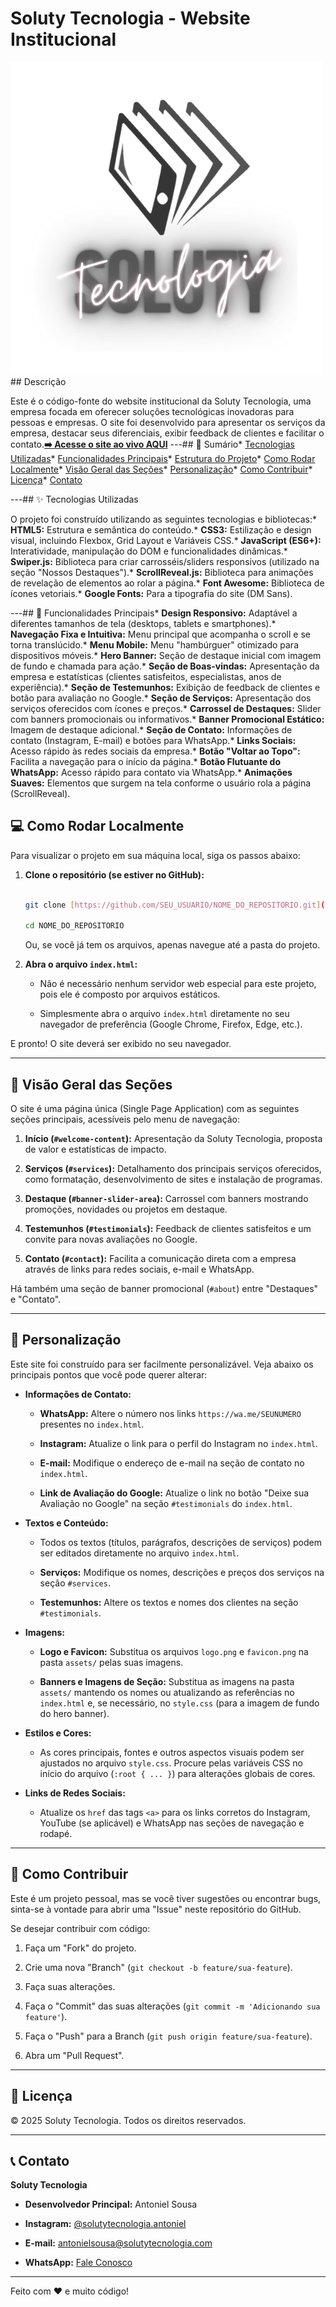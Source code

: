 # Soluty Tecnologia - Website Institucional

![Soluty Tecnologia Logo](./assets/logo.png) ## Descrição

Este é o código-fonte do website institucional da Soluty Tecnologia, uma empresa focada em oferecer soluções tecnológicas inovadoras para pessoas e empresas. O site foi desenvolvido para apresentar os serviços da empresa, destacar seus diferenciais, exibir feedback de clientes e facilitar o contato.**[➡️ Acesse o site ao vivo AQUI](URL_DO_SEU_SITE_NO_GITHUB_PAGES_OU_OUTRA_HOSPEDAGEM)** ---## 🚩 Sumário* [Tecnologias Utilizadas](#-tecnologias-utilizadas)* [Funcionalidades Principais](#-funcionalidades-principais)* [Estrutura do Projeto](#-estrutura-do-projeto)* [Como Rodar Localmente](#-como-rodar-localmente)* [Visão Geral das Seções](#-visão-geral-das-seções)* [Personalização](#-personalização)* [Como Contribuir](#-como-contribuir)* [Licença](#-licença)* [Contato](#-contato)

---## ✨ Tecnologias Utilizadas

O projeto foi construído utilizando as seguintes tecnologias e bibliotecas:* **HTML5:** Estrutura e semântica do conteúdo.* **CSS3:** Estilização e design visual, incluindo Flexbox, Grid Layout e Variáveis CSS.* **JavaScript (ES6+):** Interatividade, manipulação do DOM e funcionalidades dinâmicas.* **Swiper.js:** Biblioteca para criar carrosséis/sliders responsivos (utilizado na seção "Nossos Destaques").* **ScrollReveal.js:** Biblioteca para animações de revelação de elementos ao rolar a página.* **Font Awesome:** Biblioteca de ícones vetoriais.* **Google Fonts:** Para a tipografia do site (DM Sans).

---## 🚀 Funcionalidades Principais* **Design Responsivo:** Adaptável a diferentes tamanhos de tela (desktops, tablets e smartphones).* **Navegação Fixa e Intuitiva:** Menu principal que acompanha o scroll e se torna translúcido.* **Menu Mobile:** Menu "hambúrguer" otimizado para dispositivos móveis.* **Hero Banner:** Seção de destaque inicial com imagem de fundo e chamada para ação.* **Seção de Boas-vindas:** Apresentação da empresa e estatísticas (clientes satisfeitos, especialistas, anos de experiência).* **Seção de Testemunhos:** Exibição de feedback de clientes e botão para avaliação no Google.* **Seção de Serviços:** Apresentação dos serviços oferecidos com ícones e preços.* **Carrossel de Destaques:** Slider com banners promocionais ou informativos.* **Banner Promocional Estático:** Imagem de destaque adicional.* **Seção de Contato:** Informações de contato (Instagram, E-mail) e botões para WhatsApp.* **Links Sociais:** Acesso rápido às redes sociais da empresa.* **Botão "Voltar ao Topo":** Facilita a navegação para o início da página.* **Botão Flutuante do WhatsApp:** Acesso rápido para contato via WhatsApp.* **Animações Suaves:** Elementos que surgem na tela conforme o usuário rola a página (ScrollReveal).


## 💻 Como Rodar Localmente

Para visualizar o projeto em sua máquina local, siga os passos abaixo:

1.  **Clone o repositório (se estiver no GitHub):**

    ```bash

    git clone [https://github.com/SEU_USUARIO/NOME_DO_REPOSITORIO.git](https://github.com/SEU_USUARIO/NOME_DO_REPOSITORIO.git)

    cd NOME_DO_REPOSITORIO

    ```

    Ou, se você já tem os arquivos, apenas navegue até a pasta do projeto.

2.  **Abra o arquivo `index.html`:**

    * Não é necessário nenhum servidor web especial para este projeto, pois ele é composto por arquivos estáticos.

    * Simplesmente abra o arquivo `index.html` diretamente no seu navegador de preferência (Google Chrome, Firefox, Edge, etc.).

E pronto! O site deverá ser exibido no seu navegador.

---

## 📄 Visão Geral das Seções

O site é uma página única (Single Page Application) com as seguintes seções principais, acessíveis pelo menu de navegação:

1.  **Início (`#welcome-content`):** Apresentação da Soluty Tecnologia, proposta de valor e estatísticas de impacto.

2.  **Serviços (`#services`):** Detalhamento dos principais serviços oferecidos, como formatação, desenvolvimento de sites e instalação de programas.

3.  **Destaque (`#banner-slider-area`):** Carrossel com banners mostrando promoções, novidades ou projetos em destaque.

4.  **Testemunhos (`#testimonials`):** Feedback de clientes satisfeitos e um convite para novas avaliações no Google.

5.  **Contato (`#contact`):** Facilita a comunicação direta com a empresa através de links para redes sociais, e-mail e WhatsApp.

Há também uma seção de banner promocional (`#about`) entre "Destaques" e "Contato".

---

## 🔧 Personalização

Este site foi construído para ser facilmente personalizável. Veja abaixo os principais pontos que você pode querer alterar:

* **Informações de Contato:**

    * **WhatsApp:** Altere o número nos links `https://wa.me/SEUNUMERO` presentes no `index.html`.

    * **Instagram:** Atualize o link para o perfil do Instagram no `index.html`.

    * **E-mail:** Modifique o endereço de e-mail na seção de contato no `index.html`.

    * **Link de Avaliação do Google:** Atualize o link no botão "Deixe sua Avaliação no Google" na seção `#testimonials` do `index.html`.

* **Textos e Conteúdo:**

    * Todos os textos (títulos, parágrafos, descrições de serviços) podem ser editados diretamente no arquivo `index.html`.

    * **Serviços:** Modifique os nomes, descrições e preços dos serviços na seção `#services`.

    * **Testemunhos:** Altere os textos e nomes dos clientes na seção `#testimonials`.

* **Imagens:**

    * **Logo e Favicon:** Substitua os arquivos `logo.png` e `favicon.png` na pasta `assets/` pelas suas imagens.

    * **Banners e Imagens de Seção:** Substitua as imagens na pasta `assets/` mantendo os nomes ou atualizando as referências no `index.html` e, se necessário, no `style.css` (para a imagem de fundo do hero banner).

* **Estilos e Cores:**

    * As cores principais, fontes e outros aspectos visuais podem ser ajustados no arquivo `style.css`. Procure pelas variáveis CSS no início do arquivo (`:root { ... }`) para alterações globais de cores.

* **Links de Redes Sociais:**

    * Atualize os `href` das tags `<a>` para os links corretos do Instagram, YouTube (se aplicável) e WhatsApp nas seções de navegação e rodapé.

---

## 🤝 Como Contribuir

Este é um projeto pessoal, mas se você tiver sugestões ou encontrar bugs, sinta-se à vontade para abrir uma "Issue" neste repositório do GitHub.

Se desejar contribuir com código:

1.  Faça um "Fork" do projeto.

2.  Crie uma nova "Branch" (`git checkout -b feature/sua-feature`).

3.  Faça suas alterações.

4.  Faça o "Commit" das suas alterações (`git commit -m 'Adicionando sua feature'`).

5.  Faça o "Push" para a Branch (`git push origin feature/sua-feature`).

6.  Abra um "Pull Request".

---

## 📜 Licença

© 2025 Soluty Tecnologia. Todos os direitos reservados.

---

## 📞 Contato

**Soluty Tecnologia**

* **Desenvolvedor Principal:** Antoniel Sousa

* **Instagram:** [@solutytecnologia.antoniel](https://www.instagram.com/solutytecnologia.antoniel/)

* **E-mail:** antonielsousa@solutytecnologia.com

* **WhatsApp:** [Fale Conosco](https://wa.me/558499507938)

---

Feito com ❤️ e muito código!

